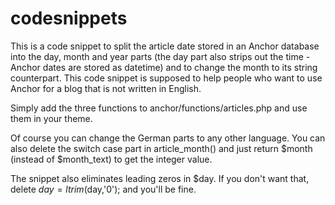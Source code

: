 codesnippets
============

This is a code snippet to split the article date stored in an Anchor database into the day, month and year parts (the day part also strips out the time - Anchor dates are stored as datetime) and to change the month to its string counterpart.
This code snippet is supposed to help people who want to use Anchor for a blog that is not written in English.

Simply add the three functions to anchor/functions/articles.php and use them in your theme.

Of course you can change the German parts to any other language. You can also delete the switch case part in article_month() and just return $month (instead of $month_text) to get the integer value.

The snippet also eliminates leading zeros in $day. If you don't want that, delete $day= ltrim ($day,'0'); and you'll be fine.
